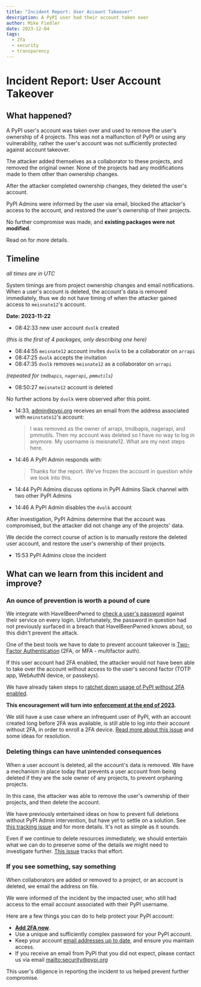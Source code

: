 ```yaml
---
title: "Incident Report: User Account Takeover"
description: A PyPI user had their account taken over
author: Mike Fiedler
date: 2023-12-04
tags:
  - 2fa
  - security
  - transparency
---
```


# Incident Report: User Account Takeover

## What happened?

A PyPI user's account was taken over and used to remove the user's ownership of 4 projects.
This was not a malfunction of PyPI or using any vulnerability,
rather the user's account was not sufficiently protected against account takeover.

The attacker added themselves as a collaborator to these projects,
and removed the original owner. None of the projects had any modifications made to them other than ownership changes.

After the attacker completed ownership changes, they deleted the user's account.

PyPI Admins were informed by the user via email,
blocked the attacker's access to the account,
and restored the user's ownership of their projects.

No further compromise was made, and **existing packages were not modified**.

Read on for more details.

## Timeline

_all times are in UTC_

System timings are from project ownership changes and email notifications.
When a user's account is deleted, the account's data is removed immediately,
thus we do not have timing of when the attacker gained access to `meisnate12`'s account.

**Date: 2023-11-22**

- 08:42:33 new user account `dvolk` created

_(this is the first of 4 packages, only describing one here)_

- 08:44:55 `meisnate12` account invites `dvolk` to be a collaborator on `arrapi`
- 08:47:25 `dvolk` accepts the invitation
- 08:47:35 `dvolk` removes `meisnate12` as a collaborator on `arrapi`

_(repeated for `tmdbapis`, `nagerapi`, `pmmutils`)_

- 08:50:27 `meisnate12` account is deleted

No further actions by `dvolk` were observed after this point.

- 14:33, admin@pypi.org receives an email
  from the address associated with `meinstate12`'s account:

    > I was removed as the owner of arrapi, tmdbapis, nagerapi, and pmmutils.
    > Then my account was deleted so I have no way to log in anymore.
    > My username is meisnate12. What are my next steps here.

- 14:46 A PyPI Admin responds with:

    > Thanks for the report. We've frozen the account in question while we look into this.

- 14:44 PyPI Admins discuss options in PyPI Admins Slack channel
  with two other PyPI Admins
- 14:46 A PyPI Admin disables the `dvolk` account

After investigation, PyPI Admins determine that the account was compromised,
but the attacker did not change any of the projects' data.

We decide the correct course of action is to manually restore the deleted user account,
and restore the user's ownership of their projects.

- 15:53 PyPI Admins close the incident

## What can we learn from this incident and improve?

### An ounce of prevention is worth a pound of cure

We integrate with HaveIBeenPwned to [check a user's password](https://github.com/pypi/warehouse/blob/6d4b6a3d35e0ce0d0b6d4e6484808e1a9f6e4852/warehouse/accounts/forms.py#L389-L401)
against their service on every login.
Unfortunately, the password in question had not previously surfaced
in a breach that HaveIBeenPwned knows about, so this didn't prevent the attack.

One of the best tools we have to date to prevent account takeover 
is [Two-Factor Authentication](https://pypi.org/help/#twofa)
(2FA, or MFA - multifactor auth).

If this user account had 2FA enabled,
the attacker would not have been able to take over the account
without access to the user's second factor (TOTP app, WebAuthN device, or passkeys).

We have already taken steps to [ratchet down usage of PyPI without 2FA enabled](https://github.com/pypi/warehouse/issues/14010).

**This encouragement will turn into [enforcement at the end of 2023](https://blog.pypi.org/posts/2023-05-25-securing-pypi-with-2fa/).**

We still have a use case where an infrequent user of PyPI,
with an account created long before 2FA was available,
is still able to log into their account without 2FA, in order to enroll a 2FA device.
[Read more about this issue](https://github.com/pypi/warehouse/issues/11850)
and some ideas for resolution.

### Deleting things can have unintended consequences

When a user account is deleted, all the account's data is removed.
We have a mechanism in place today that prevents a user account from being deleted
if they are the sole owner of any projects, to prevent orphaning projects.

In this case, the attacker was able to remove the user's ownership of their projects,
and then delete the account.

We have previously entertained ideas on how to prevent full deletions
without PyPI Admin intervention, but have yet to settle on a solution.
See [this tracking issue](https://github.com/pypi/warehouse/issues/6091) and for more details.
It's not as simple as it sounds.

Even if we continue to delete resources immediately,
we should entertain what we can do to preserve some of the details we might need
to investigate further.
[This issue](https://github.com/pypi/warehouse/issues/6451) tracks that effort.

### If you see something, say something

When collaborators are added or removed to a project,
or an account is deleted, we email the address on file.

We were informed of the incident by the impacted user,
who still had access to the email account associated with their PyPI username.

Here are a few things you can do to help protect your PyPI account: 

- **[Add 2FA now](https://pypi.org/help/#twofa)**.
- Use a unique and sufficiently complex password for your PyPI account.
- Keep your account [email addresses up to date](https://pypi.org/help/#verified-email),
  and ensure you maintain access.
- If you receive an email from PyPI that you did not expect,
  please contact us via email <mailto:security@pypi.org>

This user's diligence in reporting the incident to us helped prevent further compromise.
